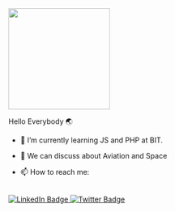 

<div id="header" align="left">
  <img src="https://media2.giphy.com/media/1sgetPM00wWqJpVUTl/200w.webp?cid=ecf05e47fv3lfr0hdo0hhttfbaaxl30sp5d9bpk3hmiy961h&rid=200w.webp&ct=s" width="200"/>
</div>

Hello Everybody 🌏
- 🌱 I’m currently learning JS and PHP at BIT.
- 💬 We can discuss about Aviation and Space 

- 📫 How to reach me: 
<br>
<div id="badges">
  <a href="your-linkedin-URL](https://www.linkedin.com/in/marius-dadurka/">
    <img src="https://img.shields.io/badge/LinkedIn-blue?style=for-the-badge&logo=linkedin&logoColor=white" alt="LinkedIn Badge"/>
  </a>
  <a href="https://twitter.com/mdadurka">
    <img src="https://img.shields.io/badge/Twitter-blue?style=for-the-badge&logo=twitter&logoColor=white" alt="Twitter Badge"/>
  </a>
</div>


<!--
**MariusKuria/MariusKuria** is a ✨ _special_ ✨ repository because its `README.md` (this file) appears on your GitHub profile.

Here are some ideas to get you started:

- 🔭 I’m currently working on ...

- 👯 I’m looking to collaborate on ...
- 🤔 I’m looking for help with ...
- 💬 Ask me about ...

- 😄 Pronouns: ...
- ⚡ Fun fact: ...
-->
